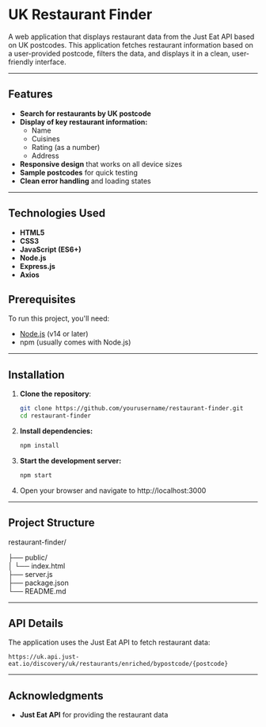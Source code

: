 
# UK Restaurant Finder

A web application that displays restaurant data from the Just Eat API based on UK postcodes. This application fetches restaurant information based on a user-provided postcode, filters the data, and displays it in a clean, user-friendly interface.

---

## Features

- **Search for restaurants by UK postcode**
- **Display of key restaurant information:**
  - Name
  - Cuisines
  - Rating (as a number)
  - Address
- **Responsive design** that works on all device sizes
- **Sample postcodes** for quick testing
- **Clean error handling** and loading states

---

## Technologies Used

- **HTML5**
- **CSS3**
- **JavaScript (ES6+)**
- **Node.js**
- **Express.js**
- **Axios**

## Prerequisites

To run this project, you'll need:

- [Node.js](https://nodejs.org/) (v14 or later)
- npm (usually comes with Node.js)

---

## Installation

1. **Clone the repository**:
   ```bash
   git clone https://github.com/yourusername/restaurant-finder.git
   cd restaurant-finder
   ```

2. **Install dependencies:**

    ```bash
    npm install
    ```

3. **Start the development server:**

    ```bash
    npm start
    ```

4. Open your browser and navigate to http://localhost:3000

---

## Project Structure

restaurant-finder/

├── public/                 
│   └── index.html         
├── server.js           
├── package.json        
└── README.md   


---

## API Details

The application uses the Just Eat API to fetch restaurant data:

```text
https://uk.api.just-eat.io/discovery/uk/restaurants/enriched/bypostcode/{postcode}
```

---

## Acknowledgments

- **Just Eat API** for providing the restaurant data  